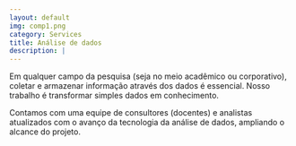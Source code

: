 ```yaml
---
layout: default
img: comp1.png
category: Services
title: Análise de dados
description: |
---
```

Em qualquer campo da pesquisa (seja no meio acadêmico ou corporativo), coletar e armazenar informação através dos dados é essencial. Nosso trabalho é transformar simples dados em conhecimento.

Contamos com uma equipe de consultores (docentes) e analistas atualizados com o avanço da tecnologia da análise de dados, ampliando o alcance do projeto.

